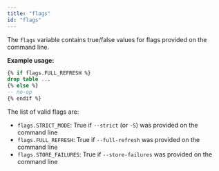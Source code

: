 ```yaml
---
title: "flags"
id: "flags"
---
```


The `flags` variable contains true/false values for flags provided on the command line.

__Example usage:__

<File name='flags.sql'>

```sql
{% if flags.FULL_REFRESH %}
drop table ...
{% else %}
-- no-op
{% endif %}
```

</File>

The list of valid flags are:
- `flags.STRICT_MODE`: True if `--strict` (or `-S`) was provided on the command line
- `flags.FULL_REFRESH`: True if `--full-refresh` was provided on the command line 
- `flags.STORE_FAILURES`: True if `--store-failures` was provided on the command line